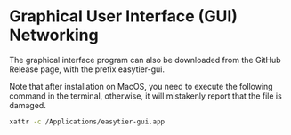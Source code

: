 # Graphical User Interface (GUI) Networking

The graphical interface program can also be downloaded from the GitHub Release page, with the prefix easytier-gui.

Note that after installation on MacOS, you need to execute the following command in the terminal, otherwise, it will mistakenly report that the file is damaged.

```bash
xattr -c /Applications/easytier-gui.app
```
